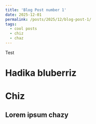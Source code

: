 ```yaml
---
title: 'Blog Post number 1'
date: 2025-12-01
permalink: /posts/2025/12/blog-post-1/
tags:
  - cool posts
  - chiz
  - chaz
---
```


Test

Hadika bluberriz
======

Chiz
======

Lorem ipsum chazy
------